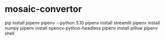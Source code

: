 ﻿# mosaic-convertor
pip install pipenv
pipenv --python 3.10
pipenv install streamlit
pipenv install numpy
pipenv install opencv-python-headless
pipenv install pillow
pipenv shell
